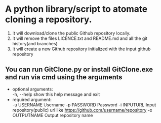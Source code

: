 # A python library/script to atomate cloning a repository. 
1. It will download/clone the public Github repository locally. 
2. It will remove the files LICENCE.txt and README.md and all the git history(and branches) 
3. It will create a new Github repository initialized with the input github repository

## You can run GitClone.py or install GitClone.exe and run via cmd using the arguments
* optional arguments:  
-h, --help     show this help message and exit
* required argument:  
-u USERNAME    Username
  -p PASSWORD    Password
  -i INPUTURL    Input repository(public) url like
                 https://github.com/username/repository
  -o OUTPUTNAME  Output repository name
